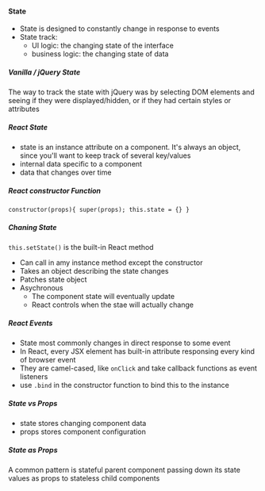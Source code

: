 #### State

- State is designed to constantly change in response to events
- State track:
  - UI logic: the changing state of the interface
  - business logic: the changing state of data

##### Vanilla / jQuery State

The way to track the state with jQuery was by selecting DOM elements and seeing if they were displayed/hidden, or if they had certain styles or attributes

##### React State

- state is an instance attribute on a component. It's always an object, since you'll want to keep track of several key/values
- internal data specific to a component
- data that changes over time

##### React constructor Function

`constructor(props){ super(props); this.state = {} }`

##### Chaning State

`this.setState()` is the built-in React method

- Can call in amy instance method except the constructor
- Takes an object describing the state changes
- Patches state object
- Asychronous
  - The component state will eventually update
  - React controls when the stae will actually change

##### React Events

- State most commonly changes in direct response to some event
- In React, every JSX element has built-in attribute responsing every kind of browser event
- They are camel-cased, like `onClick` and take callback functions as event listeners
- use `.bind` in the constructor function to bind this to the instance

##### State vs Props

- state stores changing component data
- props stores component configuration

##### State as Props

A common pattern is stateful parent component passing down its state values as props to stateless child components
